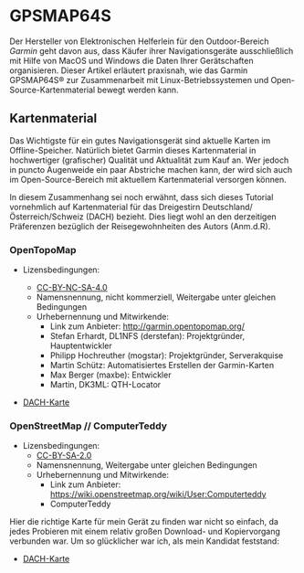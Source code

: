 # GPSMAP64S

Der Hersteller von Elektronischen Helferlein für den Outdoor-Bereich _Garmin_ geht davon aus,
dass Käufer ihrer Navigationsgeräte ausschließlich mit Hilfe von MacOS und Windows die Daten Ihrer Gerätschaften organisieren.
Dieser Artikel erläutert praxisnah,
wie das Garmin GPSMAP64S® zur Zusammenarbeit mit Linux-Betriebssystemen und Open-Source-Kartenmaterial bewegt werden kann.

## Kartenmaterial

Das Wichtigste für ein gutes Navigationsgerät sind aktuelle Karten im Offline-Speicher.
Natürlich bietet Garmin dieses Kartenmaterial in hochwertiger (grafischer) Qualität und Aktualität zum Kauf an.
Wer jedoch in puncto Augenweide ein paar Abstriche machen kann,
der wird sich auch im Open-Source-Bereich mit aktuellem Kartenmaterial versorgen können.

In diesem Zusammenhang sei noch erwähnt,
dass sich dieses Tutorial vornehmlich auf Kartenmaterial für das Dreigestirn Deutschland/Österreich/Schweiz (DACH) bezieht.
Dies liegt wohl an den derzeitigen Präferenzen bezüglich der Reisegewohnheiten des Autors (Anm.d.R).

### OpenTopoMap

* Lizensbedingungen:
  * [CC-BY-NC-SA-4.0](http://creativecommons.org/licenses/by-nc-sa/4.0/)
  * Namensnennung, nicht kommerziell, Weitergabe unter gleichen Bedingungen
  * Urhebernennung und Mitwirkende:
    * Link zum Anbieter: http://garmin.opentopomap.org/
    * Stefan Erhardt, DL1NFS (derstefan): Projektgründer, Hauptentwickler
    * Philipp Hochreuther (mogstar): Projektgründer, Serverakquise
    * Martin Schütz: Automatisiertes Erstellen der Garmin-Karten
    * Max Berger (maxbe): Entwickler
    * Martin, DK3ML: QTH-Locator
    
* [DACH-Karte](http://garmin.opentopomap.org/data/dach/dach_garmin.zip)

### OpenStreetMap // ComputerTeddy

* Lizensbedingungen:
  * [CC-BY-SA-2.0](https://creativecommons.org/licenses/by-sa/2.0/)
  * Namensnennung, Weitergabe unter gleichen Bedingungen
  * Urhebernennung und Mitwirkende:
    * Link zum Anbieter: https://wiki.openstreetmap.org/wiki/User:Computerteddy
    * ComputerTeddy

Hier die richtige Karte für mein Gerät zu finden war nicht so einfach,
da jedes Probieren mit einem relativ großen Download- und Kopiervorgang verbunden war.
Um so glücklicher war ich, als mein Kandidat feststand:

* [DACH-Karte](http://ftp5.gwdg.de/pub/misc/openstreetmap/teddynetz.de/new/dach_rout_gmapsupp.img.gz)
 
 
